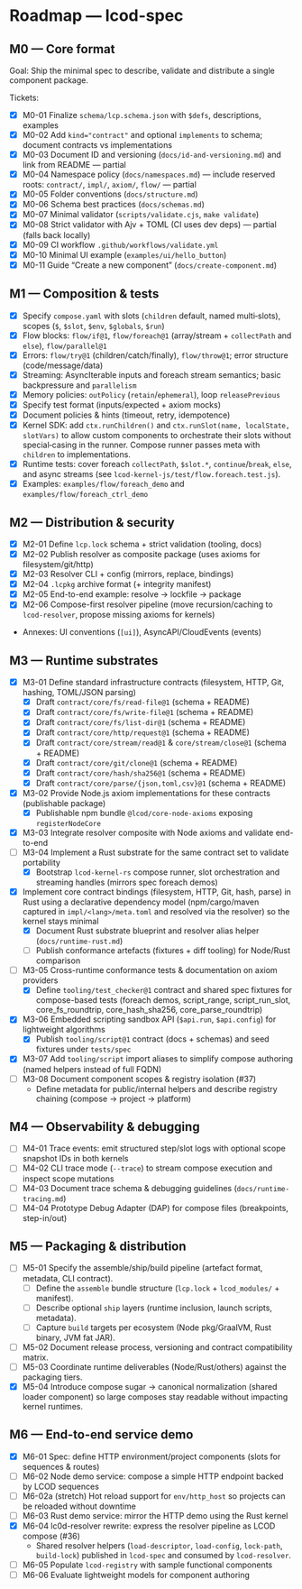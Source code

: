 # Roadmap — lcod-spec

## M0 — Core format

Goal: Ship the minimal spec to describe, validate and distribute a single component package.

Tickets:
- [x] M0-01 Finalize `schema/lcp.schema.json` with `$defs`, descriptions, examples
- [x] M0-02 Add `kind="contract"` and optional `implements` to schema; document contracts vs implementations
- [x] M0-03 Document ID and versioning (`docs/id-and-versioning.md`) and link from README — partial
- [x] M0-04 Namespace policy (`docs/namespaces.md`) — include reserved roots: `contract/`, `impl/`, `axiom/`, `flow/` — partial
- [x] M0-05 Folder conventions (`docs/structure.md`)
- [x] M0-06 Schema best practices (`docs/schemas.md`)
- [x] M0-07 Minimal validator (`scripts/validate.cjs`, `make validate`)
- [x] M0-08 Strict validator with Ajv + TOML (CI uses dev deps) — partial (falls back locally)
- [x] M0-09 CI workflow `.github/workflows/validate.yml`
- [x] M0-10 Minimal UI example (`examples/ui/hello_button`)
- [x] M0-11 Guide “Create a new component” (`docs/create-component.md`)

## M1 — Composition & tests
- [x] Specify `compose.yaml` with slots (`children` default, named multi‑slots), scopes (`$`, `$slot`, `$env`, `$globals`, `$run`)
- [x] Flow blocks: `flow/if@1`, `flow/foreach@1` (array/stream + `collectPath` and `else`), `flow/parallel@1`
- [x] Errors: `flow/try@1` (children/catch/finally), `flow/throw@1`; error structure (code/message/data)
- [x] Streaming: AsyncIterable inputs and foreach stream semantics; basic backpressure and `parallelism`
- [x] Memory policies: `outPolicy` (`retain`/`ephemeral`), loop `releasePrevious`
- [x] Specify test format (inputs/expected + axiom mocks)
- [x] Document policies & hints (timeout, retry, idempotence)
 - [x] Kernel SDK: add `ctx.runChildren()` and `ctx.runSlot(name, localState, slotVars)` to allow custom components to orchestrate their slots without special‑casing in the runner. Compose runner passes meta with `children` to implementations.
 - [x] Runtime tests: cover foreach `collectPath`, `$slot.*`, `continue`/`break`, `else`, and async streams (see `lcod-kernel-js/test/flow.foreach.test.js`).
 - [x] Examples: `examples/flow/foreach_demo` and `examples/flow/foreach_ctrl_demo`

## M2 — Distribution & security
- [x] M2-01 Define `lcp.lock` schema + strict validation (tooling, docs)
- [x] M2-02 Publish resolver as composite package (uses axioms for filesystem/git/http)
- [x] M2-03 Resolver CLI + config (mirrors, replace, bindings)
- [x] M2-04 `.lcpkg` archive format (+ integrity manifest)
- [x] M2-05 End-to-end example: resolve → lockfile → package
- [x] M2-06 Compose-first resolver pipeline (move recursion/caching to `lcod-resolver`, propose missing axioms for kernels)
- Annexes: UI conventions (`[ui]`), AsyncAPI/CloudEvents (events)

## M3 — Runtime substrates
- [x] M3-01 Define standard infrastructure contracts (filesystem, HTTP, Git, hashing, TOML/JSON parsing)
  - [x] Draft `contract/core/fs/read-file@1` (schema + README)
  - [x] Draft `contract/core/fs/write-file@1` (schema + README)
  - [x] Draft `contract/core/fs/list-dir@1` (schema + README)
  - [x] Draft `contract/core/http/request@1` (schema + README)
  - [x] Draft `contract/core/stream/read@1` & `core/stream/close@1` (schema + README)
  - [x] Draft `contract/core/git/clone@1` (schema + README)
  - [x] Draft `contract/core/hash/sha256@1` (schema + README)
  - [x] Draft `contract/core/parse/{json,toml,csv}@1` (schema + README)
- [x] M3-02 Provide Node.js axiom implementations for these contracts (publishable package)
  - [x] Publishable npm bundle `@lcod/core-node-axioms` exposing `registerNodeCore`
- [x] M3-03 Integrate resolver composite with Node axioms and validate end-to-end
- [ ] M3-04 Implement a Rust substrate for the same contract set to validate portability
  - [x] Bootstrap `lcod-kernel-rs` compose runner, slot orchestration and streaming handles (mirrors spec foreach demos)
- [x] Implement core contract bindings (filesystem, HTTP, Git, hash, parse) in Rust using a declarative dependency model (npm/cargo/maven captured in `impl/<lang>/meta.toml` and resolved via the resolver) so the kernel stays minimal
  - [x] Document Rust substrate blueprint and resolver alias helper (`docs/runtime-rust.md`)
  - [ ] Publish conformance artefacts (fixtures + diff tooling) for Node/Rust comparison
- [ ] M3-05 Cross-runtime conformance tests & documentation on axiom providers
  - [x] Define `tooling/test_checker@1` contract and shared spec fixtures for compose-based tests (foreach demos, script_range, script_run_slot, core_fs_roundtrip, core_hash_sha256, core_parse_roundtrip)
- [x] M3-06 Embedded scripting sandbox API (`$api.run`, `$api.config`) for lightweight algorithms
  - [x] Publish `tooling/script@1` contract (docs + schemas) and seed fixtures under `tests/spec`
- [x] M3-07 Add `tooling/script` import aliases to simplify compose authoring (named helpers instead of full FQDN)
- [ ] M3-08 Document component scopes & registry isolation (#37)
  - Define metadata for public/internal helpers and describe registry chaining (compose → project → platform)

## M4 — Observability & debugging
- [ ] M4-01 Trace events: emit structured step/slot logs with optional scope snapshot IDs in both kernels
- [ ] M4-02 CLI trace mode (`--trace`) to stream compose execution and inspect scope mutations
- [ ] M4-03 Document trace schema & debugging guidelines (`docs/runtime-tracing.md`)
- [ ] M4-04 Prototype Debug Adapter (DAP) for compose files (breakpoints, step-in/out)

## M5 — Packaging & distribution
- [ ] M5-01 Specify the assemble/ship/build pipeline (artefact format, metadata, CLI contract).
  - [ ] Define the `assemble` bundle structure (`lcp.lock` + `lcod_modules/` + manifest).
  - [ ] Describe optional `ship` layers (runtime inclusion, launch scripts, metadata).
  - [ ] Capture `build` targets per ecosystem (Node pkg/GraalVM, Rust binary, JVM fat JAR).
- [ ] M5-02 Document release process, versioning and contract compatibility matrix.
- [ ] M5-03 Coordinate runtime deliverables (Node/Rust/others) against the packaging tiers.
- [x] M5-04 Introduce compose sugar -> canonical normalization (shared loader component) so large composes stay readable without impacting kernel runtimes.

## M6 — End-to-end service demo
- [x] M6-01 Spec: define HTTP environment/project components (slots for sequences & routes)
- [ ] M6-02 Node demo service: compose a simple HTTP endpoint backed by LCOD sequences
- [ ] M6-02a (stretch) Hot reload support for `env/http_host` so projects can be reloaded without downtime
- [ ] M6-03 Rust demo service: mirror the HTTP demo using the Rust kernel
- [x] M6-04 lc0d-resolver rewrite: express the resolver pipeline as LCOD compose (#36)
  - Shared resolver helpers (`load-descriptor`, `load-config`, `lock-path`, `build-lock`) published in `lcod-spec` and consumed by `lcod-resolver`.
- [ ] M6-05 Populate `lcod-registry` with sample functional components
- [ ] M6-06 Evaluate lightweight models for component authoring
